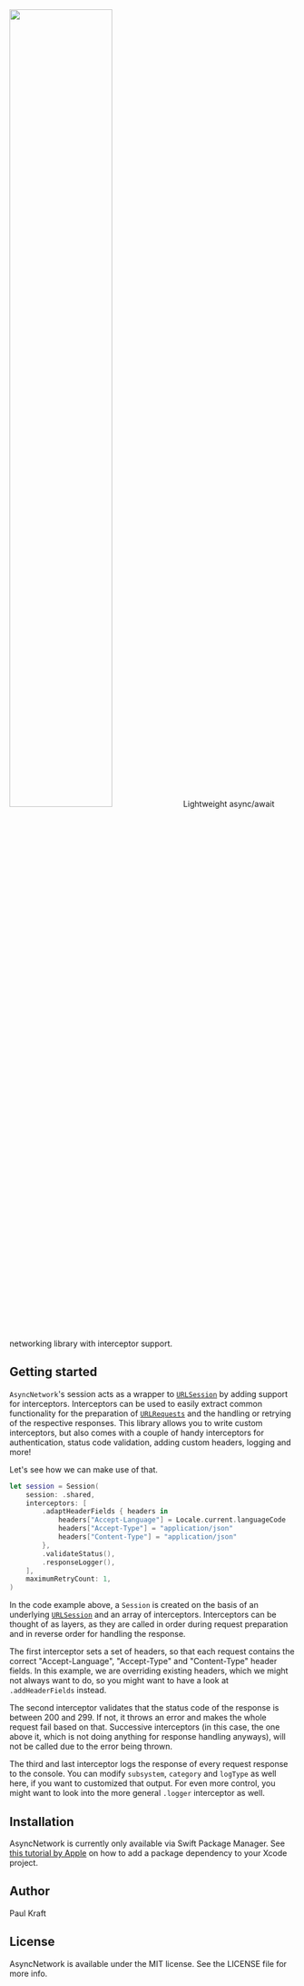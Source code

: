<img src="https://user-images.githubusercontent.com/15239005/178734626-93f21b81-3072-498f-be01-13d4e459f587.png" width=60%>
Lightweight async/await networking library with interceptor support.

## Getting started

`AsyncNetwork`'s session acts as a wrapper to [`URLSession`](https://developer.apple.com/documentation/foundation/urlsession) by adding support for interceptors. Interceptors can be used to easily extract common functionality for the preparation of [`URLRequests`](https://developer.apple.com/documentation/foundation/urlrequest) and the handling or retrying of the respective responses. This library allows you to write custom interceptors, but also comes with a couple of handy interceptors for authentication, status code validation, adding custom headers, logging and more!

Let's see how we can make use of that.

```swift
let session = Session(
    session: .shared,
    interceptors: [
        .adaptHeaderFields { headers in
            headers["Accept-Language"] = Locale.current.languageCode
            headers["Accept-Type"] = "application/json"
            headers["Content-Type"] = "application/json"
        },
        .validateStatus(),
        .responseLogger(),
    ],
    maximumRetryCount: 1,
)
```

In the code example above, a `Session` is created on the basis of an underlying [`URLSession`](https://developer.apple.com/documentation/foundation/urlsession) and an array of interceptors. Interceptors can be thought of as layers, as they are called in order during request preparation and in reverse order for handling the response.

The first interceptor sets a set of headers, so that each request contains the correct "Accept-Language", "Accept-Type" and "Content-Type" header fields. In this example, we are overriding existing headers, which we might not always want to do, so you might want to have a look at `.addHeaderFields` instead.

The second interceptor validates that the status code of the response is between 200 and 299. If not, it throws an error and makes the whole request fail based on that. Successive interceptors (in this case, the one above it, which is not doing anything for response handling anyways), will not be called due to the error being thrown.

The third and last interceptor logs the response of every request response to the console. You can modify `subsystem`, `category` and `logType` as well here, if you want to customized that output. For even more control, you might want to look into the more general `.logger` interceptor as well.

## Installation

AsyncNetwork is currently only available via Swift Package Manager. See [this tutorial by Apple](https://developer.apple.com/documentation/swift_packages/adding_package_dependencies_to_your_app) on how to add a package dependency to your Xcode project.

## Author

Paul Kraft

## License

AsyncNetwork is available under the MIT license. See the LICENSE file for more info.
